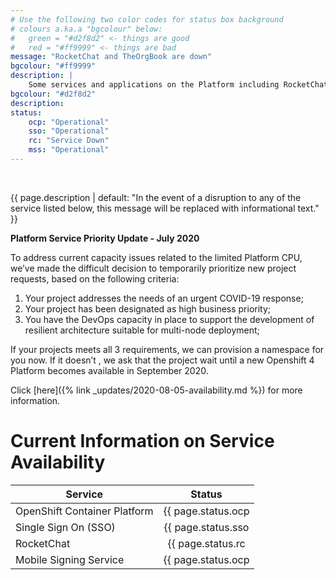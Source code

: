 ```yaml
---
# Use the following two color codes for status box background
# colours a.ka.a "bgcolour" below: 
#   green = "#d2f8d2" <- things are good
#   red = "#ff9999" <- things are bad
message: "RocketChat and TheOrgBook are down"
bgcolour: "#ff9999"
description: |
    Some services and applications on the Platform including RocketChat and TheOrgBook seem to be experiencing service disruptions starting from 6:00pm on Oct 8, 2020. The Platform Operations Team is troubleshooting the issue and will post an update as soon as more information is available.
bgcolour: "#d2f8d2"
description:
status:
    ocp: "Operational"
    sso: "Operational"
    rc: "Service Down"
    mss: "Operational"
---
```

<br />

{{ page.description | default: "In the event of a disruption to any of the service listed below, this message will be replaced with informational text." }} 

<b>Platform Service Priority Update - July 2020</b>

To address current capacity issues related to the limited Platform CPU, we’ve made the difficult decision to temporarily prioritize new project requests, based on the following criteria:

1. Your project addresses the needs of an urgent COVID-19 response;
2. Your project has been designated as high business priority;
3. You have the DevOps capacity in place to support the development of resilient architecture suitable for multi-node deployment;

If your projects meets all 3 requirements, we can provision a namespace for you now. If it doesn’t , we ask that the project wait until a new Openshift 4 Platform becomes available in September 2020.

Click [here]({% link _updates/2020-08-05-availability.md %}) for more information.  

# Current Information on Service Availability

| Service                      | Status                                      |
| ---------------------------- |:-------------------------------------------:| 
| OpenShift Container Platform | {{ page.status.ocp | default: "Unknown" }}  |
| Single Sign On (SSO)         | {{ page.status.sso | default: "Unknown" }}  |
| RocketChat                   | {{ page.status.rc | default: "Unknown" }}   |
| Mobile Signing Service       | {{ page.status.ocp | default: "Unknown" }}  |

